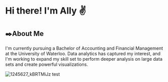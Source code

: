# Hi there! I'm Ally ✌️
## ✒️About Me
I'm currently pursuing a Bachelor of Accounting and Financial Management at the University of Waterloo. Data analytics has captured my interest, and I'm working to expand my skill set to perform deeper analysis on large data sets and create powerful visualizations.

![1245627_kBRTMiJz](https://user-images.githubusercontent.com/120992462/208652939-2ec3807d-0482-4dd9-816f-0c5e69e24c97.png)
test


<!--
**AllyBMa/AllyBMa** is a ✨ _special_ ✨ repository because its `README.md` (this file) appears on your GitHub profile.

Here are some ideas to get you started:

- 🔭 I’m currently working on ...
- 🌱 I’m currently learning ...
- 👯 I’m looking to collaborate on ...
- 🤔 I’m looking for help with ...
- 💬 Ask me about ...
- 📫 How to reach me: ...
- 😄 Pronouns: ...
- ⚡ Fun fact: ...
-->
